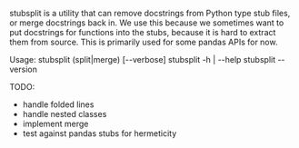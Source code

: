 stubsplit is a utility that can remove docstrings from Python type stub files, or
merge docstrings back in. We use this because we sometimes want to put docstrings for
functions into the stubs, because it is hard to extract them from source. This is 
primarily used for some pandas APIs for now.

Usage:
  stubsplit (split|merge) [--verbose] <stubpath> <docpath>
  stubsplit -h | --help
  stubsplit --version


TODO:
- handle folded lines
- handle nested classes
- implement merge
- test against pandas stubs for hermeticity

